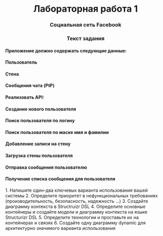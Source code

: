 <h1 align="center">Лабораторная работа 1 </a> 

<h3 align="center">Социальная сеть Facebook</h3>

<h3 align="center">Текст задания</h3>
<h4 align="left">Приложение должно содержать следующие данные:</h4>
<h4 align="left">Пользователь</h4>
<h4 align="left">Стена</h4>
<h4 align="left">Сообщения чата (PtP)</h4>
<h4 align="left">Реализовать API:</h4>
<h4 align="left">Создание нового пользователя</h4>
<h4 align="left">Поиск пользователя по логину</h4>
<h4 align="left">Поиск пользователя по маске имя и фамилии</h4>
<h4 align="left">Добавление записи на стену</h4>
<h4 align="left">Загрузка стены пользователя</h4>
<h4 align="left">Отправка сообщения пользователю</h4>
<h4 align="left">Получение списка сообщения для пользователя</h4>
1. Напишите один-два ключевых варианта использования вашей системы
2. Определите приоритет в нефункциональных требованиях (производительность,
безопасность, надежность …)
3. Создайте диаграмму контекста в Structruizr DSL
4. Определите основные контейнеры и создайте модели и диаграмму контекста
на языке Structurizr DSL
5. Определите технологии и проставьте их на контейнерах и связях
6. Создайте одну диаграмму dynamic для архитектурно значимого варианта
использования
